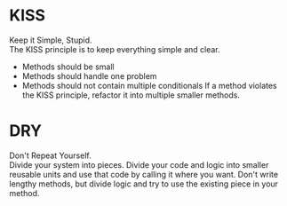 # KISS
Keep it Simple, Stupid.  
The KISS principle is to keep everything simple and clear.
* Methods should be small
* Methods should handle one problem
* Methods should not contain multiple conditionals
If a method violates the KISS principle, refactor it into multiple smaller methods.

# DRY
Don't Repeat Yourself.  
Divide your system into pieces. Divide your code and logic into smaller reusable units and use that code by calling it where you want. 
Don't write lengthy methods, but divide logic and try to use the existing piece in your method.